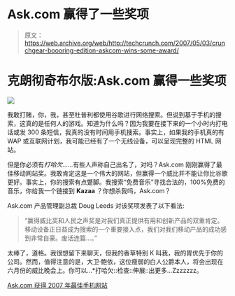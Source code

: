 # Ask.com 赢得了一些奖项

> 原文：<https://web.archive.org/web/http://techcrunch.com/2007/05/03/crunchgear-boooring-edition-askcom-wins-some-award/>

# 克朗彻奇布尔版:Ask.com 赢得一些奖项

![](img/00f101d73d8f89e21a6d082a75a6b758.png)

我敢打赌，你，我，甚至杜普利都使用谷歌进行网络搜索。但说到基于手机的搜索，这真的是任何人的游戏。知道为什么吗？因为我要在接下来的一个小时内打电话或发 300 条短信，我真的没有时间用手机搜索。事实上，如果我的手机真的有 WAP 或互联网计划，我可能已经有了一个无线设备，可以呈现完整的 HTML 网站。

但是你必须有*打哈欠*……有些人声称自己出名了，对吗？Ask.com 刚刚赢得了最佳移动网站奖。我敢肯定这是一个伟大的网站，但赢得一个威比并不能让你比谷歌更好。事实上，你的搜索有点蹩脚。我搜索“免费音乐”寻找合法的，100%免费的音乐，你给我一个链接到 **Kazaa** ？你想杀我吗，Ask.com？

Ask.com 产品管理副总裁 Doug Leeds 对该奖项发表了以下看法:

> “赢得威比奖和人民之声奖是对我们真正提供有用和创新产品的双重肯定。移动设备正日益成为搜索的一个重要接入点，我们对我们移动产品的成功感到非常自豪。废话连篇…。”

太棒了，道格。我很想留下来聊天，但我的香草特别 K 叫我，我的胃优先于你的公司。然而，值得注意的是，大卫·鲍依，这位瘦弱的白人公爵本人，将会出现在六月份的威比晚会上。你可以…*打哈欠::检查::伸展::出更多…Zzzzzzz。

[Ask.com 获得 2007 年最佳手机网站](https://web.archive.org/web/20220628114432/http://www.mobilewhack.com/askcom-wins-best-mobile-site-of-2007/)
